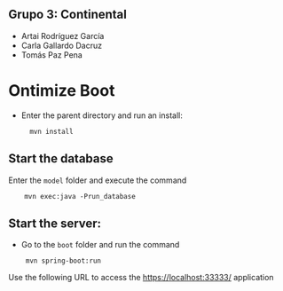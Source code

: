 
## Grupo 3: Continental

- Artai Rodríguez García
- Carla Gallardo Dacruz
- Tomás Paz Pena

# Ontimize Boot

- Enter the parent directory and run an install:
	
		mvn install

## Start the database

 Enter the `model` folder and execute the command

		mvn exec:java -Prun_database
	
## Start the server: 
 - Go to the `boot` folder and run the command

		mvn spring-boot:run
	
Use the following URL to access the [https://localhost:33333/](https://localhost:33333/) application 

